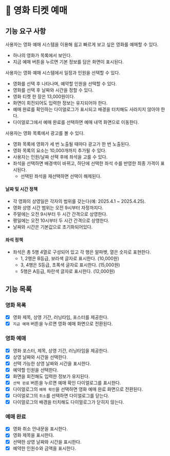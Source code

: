 # 🚀 영화 티켓 예매
## 기능 요구 사항
사용자는 영화 예매 시스템을 이용해 쉽고 빠르게 보고 싶은 영화를 예매할 수 있다.
- 하나의 영화가 목록에서 보인다.
- 지금 예매 버튼을 누르면 기본 정보를 담은 화면이 표시된다.

사용자는 영화 예매 시스템에서 일정과 인원을 선택할 수 있다.
- 영화를 선택 후 나타나며, 예약할 인원을 선택할 수 있다.
- 영화를 선택 후 날짜와 시간을 정할 수 있다.
- 영화 티켓 한 장은 13,000원이다.
- 화면이 회전되어도 입력한 정보는 유지되어야 한다.
- 예매 완료를 확인하는 다이얼로그가 표시되고 배경을 터치해도 사라지지 않아야 한다.
- 다이얼로그에서 예매 완료를 선택하면 예매 내역 화면으로 이동한다.

사용자는 영화 목록에서 광고를 볼 수 있다.
- 영화 목록에 영화가 세 번 노출될 때마다 광고가 한 번 노출된다.
- 영화 목록의 요소는 10,000개까지 추가될 수 있다.
- 사용자는 인원/날짜 선택 후에 좌석을 고를 수 있다.
- 좌석을 선택하면 배경색이 바뀌고, 하단에 선택한 좌석 수를 반영한 최종 가격이 표시된다.
  - 선택된 좌석을 재선택하면 선택이 해제된다.

#### 날짜 및 시간 정책
- 각 영화의 상영일은 각자의 범위를 갖는다(예: 2025.4.1 ~ 2025.4.25).
- 영화 상영 시간 범위는 오전 9시부터 자정까지다.
- 주말에는 오전 9시부터 두 시간 간격으로 상영한다.
- 평일에는 오전 10시부터 두 시간 간격으로 상영한다.
- 날짜와 시간은 기본값으로 초기화되어있다.

#### 좌석 정책
- 좌석은 총 5행 4열로 구성되어 있고 각 행은 알파벳, 열은 숫자로 표현한다.
  - 1, 2행은 B등급, 보라색 글자로 표시한다. (10,000원)
  - 3, 4행은 S등급, 초록색 글자로 표시한다. (15,000원)
  - 5행은 A등급, 파란색 글자로 표시한다. (12,000원)

## 기능 목록
### 영화 목록
- [x] 영화 제목, 상영 기간, 러닝타임, 포스터를 제공한다.
- [x] `지금 예매` 버튼을 누르면 영화 예매 화면으로 전환된다.

### 영화 예매
- [x] 영화 포스터, 제목, 상영 기간, 러닝타임을 제공한다.
- [x] 상영 날짜와 시간을 선택한다.
- [x] 선택 가능한 상영 날짜와 시간을 표시한다.
- [x] 예약할 인원을 선택한다.
- [x] 화면을 회전해도 입력한 정보가 유지된다.
- [x] `선택 완료` 버튼을 누르면 예매 확인 다이얼로그를 표시한다.
- [x] 다이얼로그의 `예매 확인`을 선택하면 영화 예매 완료 화면으로 전환된다.
- [x] 다이얼로그의 `취소`를 선택하면 다이얼로그를 닫는다.
- [x] 다이얼로그의 배경을 터치해도 다이얼로그가 닫히지 않는다.

### 예매 완료
- [x] 영화 취소 안내문을 표시한다.
- [x] 영화 제목을 표시한다.
- [x] 선택한 상영 날짜와 시간을 표시한다.
- [x] 예약한 인원수와 금액을 표시한다.
